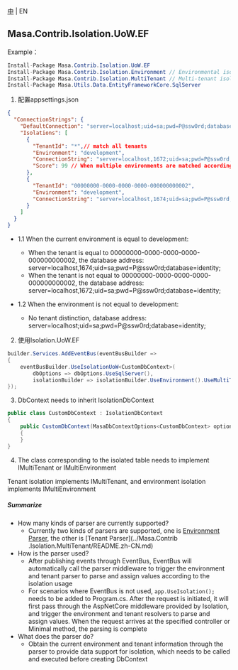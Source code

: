 [中](README.zh-CN.md) | EN

## Masa.Contrib.Isolation.UoW.EF

Example：

```C#
Install-Package Masa.Contrib.Isolation.UoW.EF
Install-Package Masa.Contrib.Isolation.Environment // Environmental isolation Quote on demand
Install-Package Masa.Contrib.Isolation.MultiTenant // Multi-tenant isolation On-demand reference
Install-Package Masa.Utils.Data.EntityFrameworkCore.SqlServer
```

1. 配置appsettings.json
``` appsettings.json
{
  "ConnectionStrings": {
    "DefaultConnection": "server=localhost;uid=sa;pwd=P@ssw0rd;database=identity;",
    "Isolations": [
      {
        "TenantId": "*",// match all tenants
        "Environment": "development",
        "ConnectionString": "server=localhost,1672;uid=sa;pwd=P@ssw0rd;database=identity;",
        "Score": 99 // When multiple environments are matched according to the conditions, the highest one is selected as the link address of the current DbContext according to the descending order of scores. The default Score is 100.
      },
      {
        "TenantId": "00000000-0000-0000-0000-000000000002",
        "Environment": "development",
        "ConnectionString": "server=localhost,1674;uid=sa;pwd=P@ssw0rd;database=identity;"
      }
    ]
  }
}
```

* 1.1 When the current environment is equal to development:
  * When the tenant is equal to 00000000-0000-0000-0000-000000000002, the database address: server=localhost,1674;uid=sa;pwd=P@ssw0rd;database=identity;
  * When the tenant is not equal to 00000000-0000-0000-0000-000000000002, the database address: server=localhost,1672;uid=sa;pwd=P@ssw0rd;database=identity;

* 1.2 When the environment is not equal to development:
  * No tenant distinction, database address: server=localhost;uid=sa;pwd=P@ssw0rd;database=identity;

2. 使用Isolation.UoW.EF
``` C#
builder.Services.AddEventBus(eventBusBuilder =>
{
    eventBusBuilder.UseIsolationUoW<CustomDbContext>(
        dbOptions => dbOptions.UseSqlServer(),
        isolationBuilder => isolationBuilder.UseEnvironment().UseMultiTenant());// Select usage environment or tenant isolation as needed
});
```

3. DbContext needs to inherit IsolationDbContext

``` C#
public class CustomDbContext : IsolationDbContext
{
    public CustomDbContext(MasaDbContextOptions<CustomDbContext> options) : base(options)
    {
    }
}
```

4. The class corresponding to the isolated table needs to implement IMultiTenant or IMultiEnvironment

Tenant isolation implements IMultiTenant, and environment isolation implements IMultiEnvironment

##### Summarize
* How many kinds of parser are currently supported?
   * Currently two kinds of parsers are supported, one is [Environment Parser](../Masa.Contrib.Isolation.Environment/README.zh-CN.md), the other is [Tenant Parser](../Masa.Contrib .Isolation.MultiTenant/README.zh-CN.md)
* How is the parser used?
   * After publishing events through EventBus, EventBus will automatically call the parser middleware to trigger the environment and tenant parser to parse and assign values according to the isolation usage
   * For scenarios where EventBus is not used, `app.UseIsolation();` needs to be added to Program.cs. After the request is initiated, it will first pass through the AspNetCore middleware provided by Isolation, and trigger the environment and tenant resolvers to parse and assign values. When the request arrives at the specified controller or Minimal method, the parsing is complete
* What does the parser do?
   * Obtain the current environment and tenant information through the parser to provide data support for isolation, which needs to be called and executed before creating DbContext